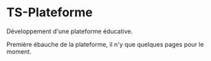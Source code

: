 # TS-Plateforme
Développement d'une plateforme éducative.

Première ébauche de la plateforme, il n'y que quelques pages pour le moment.
